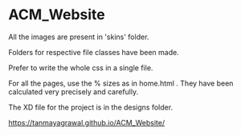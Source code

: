 # ACM_Website
All the images are present in 'skins' folder.

Folders for respective file classes have been made.

Prefer to write the whole css in a single file.

For all the pages, use the % sizes as in home.html . They have been calculated very precisely and carefully.

The XD file for the project is in the designs folder.

https://tanmayagrawal.github.io/ACM_Website/
